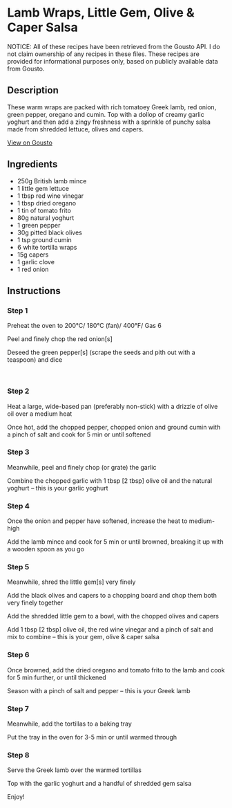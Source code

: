 # Lamb Wraps, Little Gem, Olive & Caper Salsa

NOTICE: All of these recipes have been retrieved from the Gousto API. I do not claim ownership of any recipes in these files. These recipes are provided for informational purposes only, based on publicly available data from Gousto.

## Description

These warm wraps are packed with rich tomatoey Greek lamb, red onion, green pepper, oregano and cumin. Top with a dollop of creamy garlic yoghurt and then add a zingy freshness with a sprinkle of punchy salsa made from shredded lettuce, olives and capers.

[View on Gousto](https://www.gousto.co.uk/recipes/cookbook/lamb-wraps-little-gem-olive-caper-salsa)

## Ingredients

- 250g British lamb mince
- 1 little gem lettuce
- 1 tbsp red wine vinegar
- 1 tbsp dried oregano
- 1 tin of tomato frito
- 80g natural yoghurt
- 1 green pepper
- 30g pitted black olives
- 1 tsp ground cumin
- 6 white tortilla wraps
- 15g capers
- 1 garlic clove
- 1 red onion

## Instructions


### Step 1

Preheat the oven to 200&deg;C/ 180&deg;C (fan)/ 400&deg;F/ Gas 6


Peel and finely chop the red onion<span class="text-danger">[s]</span>


Deseed the green pepper<span class="text-danger">[s]</span> (scrape the seeds and pith out with a teaspoon) and dice


&nbsp;


### Step 2

Heat a large, wide-based pan (preferably non-stick) with a drizzle of olive oil over a medium heat


Once hot, add the chopped pepper, chopped onion and ground cumin with a pinch of salt and cook for 5 min or until softened


### Step 3

Meanwhile, peel and finely chop (or grate) the garlic


Combine the chopped garlic with 1 tbsp <span class="text-danger">[2 tbsp]</span> olive oil and the natural yoghurt&nbsp;&ndash; this is your garlic yoghurt


### Step 4

Once the onion and pepper have softened, increase the heat to medium-high


Add the lamb mince and cook for 5 min or until browned, breaking it up with a wooden spoon as you go&nbsp;


### Step 5

Meanwhile, shred the little gem<span class="text-danger">[s]</span> very finely&nbsp;


Add&nbsp;the black olives and capers&nbsp;to a chopping board and chop them both very finely together&nbsp;


Add&nbsp;the shredded little gem&nbsp;to&nbsp;a&nbsp;bowl, with the chopped olives and capers


Add 1 tbsp<span class="text-danger"> [2 tbsp]</span> olive oil, the red wine vinegar and a pinch of salt and mix to combine &ndash; this is your gem, olive &amp; caper salsa


### Step 6

Once browned, add the dried&nbsp;oregano&nbsp;and tomato frito to the lamb and cook for 5 min further, or until thickened


Season with a pinch of salt and pepper&nbsp;&ndash; this is your Greek lamb


### Step 7

Meanwhile, add the tortillas to a baking tray


Put the tray in the oven for 3-5 min or until warmed through&nbsp;

### Step 8

Serve the Greek lamb over the warmed tortillas


Top with the garlic yoghurt and a handful of shredded gem salsa


Enjoy!&nbsp;


